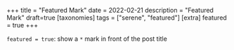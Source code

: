 +++
title = "Featured Mark"
date = 2022-02-21
description = "Featured Mark"
draft=true
[taxonomies]
tags = ["serene", "featured"]
[extra]
featured = true
+++

`featured = true`: show a `*` mark in front of the post title
